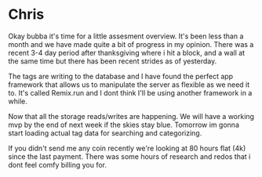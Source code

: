 # Chris

Okay bubba it's time for a little assesment overview. It's been less than a month and we have made quite a bit of progress in my opinion. There was a recent 3-4 day period after thanksgiving where i hit a block, and a wall at the same time but there has been recent strides as of yesterday.

The tags are writing to the database and I have found the perfect app framework that allows us to manipulate the server as flexible as we need it to. It's called Remix.run and I dont think I'll be using another framework in a while.

Now that all the storage reads/writes are happening. We will have a working mvp by the end of next week if the skies stay blue. Tomorrow im gonna start loading actual tag data for searching and categorizing.

If you didn't send me any coin recently we're looking at 80 hours flat (4k) since the last payment. There was some hours of research and redos that i dont feel comfy billing you for.